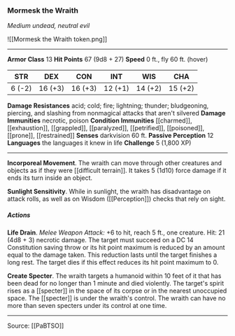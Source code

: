 ### Mormesk the Wraith
_Medium undead, neutral evil_

![[Mormesk the Wraith token.png]]


---

**Armor Class** 13
**Hit Points** 67 (9d8 + 27)
**Speed** 0 ft., fly 60 ft. (hover)

| STR     | DEX     | CON     | INT     | WIS     | CHA     |
|---------|---------|---------|---------|---------|---------|
| 6 (-2) | 16 (+3) | 16 (+3) | 12 (+1) | 14 (+2) | 15 (+2) |

**Damage Resistances** acid; cold; fire; lightning; thunder; bludgeoning, piercing, and slashing from nonmagical attacks that aren't silvered
**Damage Immunities** necrotic, poison
**Condition Immunities** [[charmed]], [[exhaustion]], [[grappled]], [[paralyzed]], [[petrified]], [[poisoned]], [[prone]], [[restrained]]
**Senses** darkvision 60 ft.
**Passive Perception** 12
**Languages** the languages it knew in life
**Challenge** 5 (1,800 XP)

---

**Incorporeal Movement**. The wraith can move through other creatures and objects as if they were [[difficult terrain]]. It takes 5 (1d10) force damage if it ends its turn inside an object.

**Sunlight Sensitivity**. While in sunlight, the wraith has disadvantage on attack rolls, as well as on Wisdom ([[Perception]]) checks that rely on sight.

##### Actions
**Life Drain**. _Melee Weapon Attack:_ +6 to hit, reach 5 ft., one creature. Hit: 21 (4d8 + 3) necrotic damage. The target must succeed on a DC 14 Constitution saving throw or its hit point maximum is reduced by an amount equal to the damage taken. This reduction lasts until the target finishes a long rest. The target dies if this effect reduces its hit point maximum to 0.

**Create Specter**. The wraith targets a humanoid within 10 feet of it that has been dead for no longer than 1 minute and died violently. The target's spirit rises as a [[specter]] in the space of its corpse or in the nearest unoccupied space. The [[specter]] is under the wraith's control. The wraith can have no more than seven specters under its control at one time.


---

Source: [[PaBTSO]]